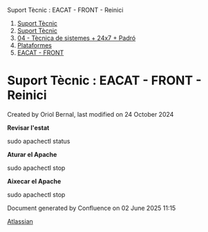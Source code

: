 Suport Tècnic : EACAT - FRONT - Reinici  

1.  [Suport Tècnic](index.html)
2.  [Suport Tècnic](13893782.html)
3.  [04 - Tècnica de sistemes + 24x7 + Padró](26313202.html)
4.  [Plataformes](Plataformes_41520520.html)
5.  [EACAT - FRONT](EACAT---FRONT_118554833.html)

Suport Tècnic : EACAT - FRONT - Reinici
=======================================

Created by Oriol Bernal, last modified on 24 October 2024

**Revisar l'estat**

sudo apachectl status

**Aturar el Apache**

sudo apachectl stop

**Aixecar el Apache**

sudo apachectl stop

Document generated by Confluence on 02 June 2025 11:15

[Atlassian](http://www.atlassian.com/)